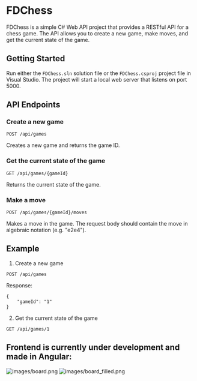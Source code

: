 # FDChess

FDChess is a simple C# Web API project that provides a RESTful API for a chess game. The API allows you to create a new game, make moves, and get the current state of the game.

## Getting Started
Run either the `FDChess.sln` solution file or the `FDChess.csproj` project file in Visual Studio. The project will start a local web server that listens on port 5000.

## API Endpoints
### Create a new game
```
POST /api/games
```
Creates a new game and returns the game ID.

### Get the current state of the game
```
GET /api/games/{gameId}
```
Returns the current state of the game.

### Make a move
```
POST /api/games/{gameId}/moves
```
Makes a move in the game. The request body should contain the move in algebraic notation (e.g. "e2e4").

## Example
1. Create a new game
```
POST /api/games
```
Response:
```
{
    "gameId": "1"
}
```

2. Get the current state of the game
```
GET /api/games/1
```

## Frontend is currently under development and made in Angular:
![images/board.png](img.png)
![images/board_filled.png](img.png)